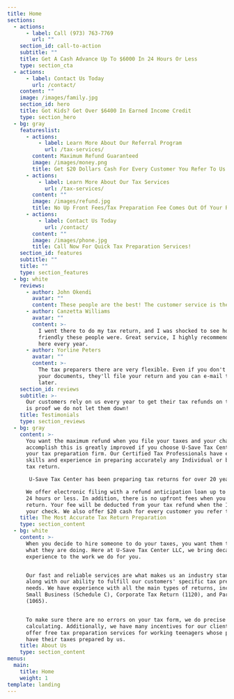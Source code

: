 ```yaml
---
title: Home
sections:
  - actions:
      - label: Call (973) 763-7769
        url: ""
    section_id: call-to-action
    subtitle: ""
    title: Get A Cash Advance Up To $6000 In 24 Hours Or Less
    type: section_cta
  - actions:
      - label: Contact Us Today
        url: /contact/
    content: ""
    image: /images/family.jpg
    section_id: hero
    title: Got Kids? Get Over $6400 In Earned Income Credit
    type: section_hero
  - bg: gray
    featureslist:
      - actions:
          - label: Learn More About Our Referral Program
            url: /tax-services/
        content: Maximum Refund Guaranteed
        image: /images/money.png
        title: Get $20 Dollars Cash For Every Customer You Refer To Us
      - actions:
          - label: Learn More About Our Tax Services
            url: /tax-services/
        content: ""
        image: /images/refund.jpg
        title: No Up Front Fees/Tax Preparation Fee Comes Out Of Your Refund
      - actions:
          - label: Contact Us Today
            url: /contact/
        content: ""
        image: /images/phone.jpg
        title: Call Now For Quick Tax Preparation Services!
    section_id: features
    subtitle: ""
    title: ""
    type: section_features
  - bg: white
    reviews:
      - author: John Okendi
        avatar: ""
        content: These people are the best! The customer service is the best.
      - author: Canzetta Williams
        avatar: ""
        content: >-
          I went there to do my tax return, and I was shocked to see how
          friendly these people were. Great service, I highly recommend going
          here every year.
      - author: Yorline Peters
        avatar: ""
        content: >-
          The tax preparers there are very flexible. Even if you don't have all
          your documents, they'll file your return and you can e-mail them
          later.
    section_id: reviews
    subtitle: >-
      Our customers rely on us every year to get their tax refunds on time. This
      is proof we do not let them down!
    title: Testimonials
    type: section_reviews
  - bg: gray
    content: >-
      You want the maximum refund when you file your taxes and your chance to
      accomplish this is greatly improved if you choose U-Save Tax Center as
      your tax preparation firm. Our Certified Tax Professionals have extensive
      skills and experience in preparing accurately any Individual or business
      tax return.

       U-Save Tax Center has been preparing tax returns for over 20 years. Our accurate and reliable services are what makes us an industry leader along with the ability to fulfill our customers’ specific tax preparation needs.

      We offer electronic filing with a refund anticipation loan up to $6000 in
      24 hours or less. In addition, there is no upfront fees when you file your
      return. Your fee will be deducted from your tax refund when the IRS issues
      your check. We also offer $20 cash for every customer you refer to us.
    title: The Most Accurate Tax Return Preparation
    type: section_content
  - bg: white
    content: >-
      When you decide to hire someone to do your taxes, you want them to know
      what they are doing. Here at U-Save Tax Center LLC, we bring decades of
      experience to the work we do for you.


      Our fast and reliable services are what makes us an industry standout
      along with our ability to fulfill our customers' specific tax preparation
      needs. We have experience with all the main types of returns, including
      Small Business (Schedule C), Corporate Tax Return (1120), and Partnerships
      (1065).


      To make sure there are no errors on your tax form, we do precise
      calculating. Additionally, we have many incentives for our clients. We
      offer free tax preparation services for working teenagers whose parents
      have their taxes prepared by us.
    title: About Us
    type: section_content
menus:
  main:
    title: Home
    weight: 1
template: landing
---
```


